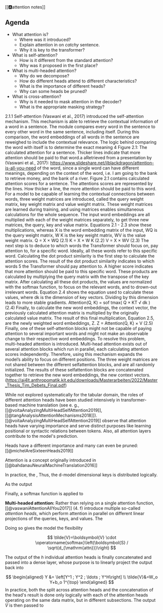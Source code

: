 [[🅰️attention notes]]

## Agenda
- What attention is?
	- Where was it introduced?
	- Explain attention in on *catchy* sentence.
	- Why it is key to the transformer?
- What is self-attention?
	- How is it different from the standard attention?
	- Why was it proposed in the first place?
- What is multi-headed attention?
	- Why do we decompose?
	- How do different heads attend to different characteristics?
	- What is the importance of different heads?
	- Why can some heads be pruned?
- What is cross-attention?
	- Why is it needed to mask attention in the decoder?
	- What is the appropriate masking strategy?



2.1.1 Self-attention (Vaswani et al., 2017) introduced the self-attention mechanism. This mechanism is able to retrieve the contextual information of a word in a sentence. The module compares every word in the sentence to every other word in the same sentence, including itself. During this comparison, the word embeddings of all words in the sentence are reweighed to include the contextual relevance. The logic behind comparing the word with itself is to determine the exact meaning 4 Figure 2.1: The calculated attention for a sentence. Thicker lines indicate that more attention should be paid to that word.a aRetrieved from a presentation by (Vaswani et al., 2017): https://www.slideshare.net/ilblackdragon/attention-is-all-you-need of the word, since a single word can have different meanings, depending on the context of the word, i.e. I am going to the bank to retrieve money, and the bank of a river. Figure 2.1 contains calculated attention scores for a sentence. The attentions scores are represented by the lines. How thicker a line, the more attention should be paid to this word. For a model to be capable of learning the contextual connections between words, three weight matrices are introduced, called the query weight matrix, key weight matrix and value weight matrix. These weight matrices are learned during training, and using matrices enables simultaneous calculations for the whole sequence. The input word embeddings are all multiplied with each of the weight matrices separately, to get three new matrices, the query, key and value matrix. Equations 2.1 - 2.3 show these multiplications, whereas X is the word embedding matrix of the input, WQ is the query weight matrix, W K is the key weight matrix, WV is the value weight matrix. Q = X × WQ (2.1) K = X × W K (2.2) V = X × WV (2.3) The next step is to deduce to which words the Transformer should focus on, pay attention to, for a specific word. Ideally, all these words refer to this specific word. Calculating the dot product similarity is the first step to calculate the attention scores. The result of the dot product similarity indicates to which words 5 the Transformer should pay attention to. A higher score indicates that more attention should be paid to this specific word. These products are calculated by multiplying the query matrix with the transpose of the key matrix. After calculating all these dot products, the values are normalized with the softmax function, to focus on the relevant words, and to drown-out irrelevant words. Equation 2.4 shows the equation used to calculate these values, where dk is the dimension of key vectors. Dividing by this dimension leads to more stable gradients. Attention(Q, K) = sof tmax( Q × KT √ dk ) (2.4) Finally, to calculate the new word embeddings, the context vector, the previously calculated attention matrix is multiplied by the originally calculated value matrix. The result of this final multiplication, Equation 2.5, are the newly weighted word embeddings, Z. Z = Attention(Q, K) × V (2.5) Finally, one of these self-attention blocks might not be capable of paying attention to several important words and might not make an observable change to their respective word embeddings. To resolve this problem, multi-headed attention is introduced. Multi-head attention exists out of several attention blocks which run in parallel, each calculating attention scores independently. Therefore, using this mechanism expands the model’s ability to focus on different positions. The three weight matrices are not shared between the different selfattention blocks, and are all randomly initialized. The results of these selfattention blocks are concatenated together to retrieve the new word embeddings, the new context vectors.
(https://ai4lt.anthropomatik.kit.edu/downloads/Masterarbeiten/2022/Master_Thesis_Tim_Debets_Final.pdf)



While not explored systematically for the tabular domain, the roles of different attention heads have been studied intensively in transformer-based machine translation (see e. g., [[@voitaAnalyzingMultiHeadSelfAttention2019]], [[@tangAnalysisAttentionMechanisms2018]]).  [[@voitaAnalyzingMultiHeadSelfAttention2019]] observe that attention heads have varying importance and serve distinct purposes like learning positional or syntactic relations between tokens. Also, all attention layers contribute to the model's prediction. 


Heads have a different importance and many can even be pruned: [[@michelAreSixteenHeads2019]]

Attention is a concept originally introduced in [[@bahdanauNeuralMachineTranslation2016]]


In practice,  the , Thus, the d-model dimensional keys is distributed logically. 


As the output 

Finally, a softmax function is applied to 

**Multi-headed attention:**
Rather than relying on a single attention function, [[@vaswaniAttentionAllYou2017]] (4. f) introduce multiple so-called *attention heads*, which perform attention in parallel on different linear projections of the queries, keys, and values. The 

Doing so gives the model the flexibility


$$
\tilde{V}=\boldsymbol{V} \cdot \operatorname{softmax}\left(\boldsymbol{S} / \sqrt{d_{\mathrm{attn}}}\right)
$$

The output of the $h$ individual attention heads is finally concatenated and passed into a dense layer, whose purpose is to linearly project the output back into

$$
\begin{aligned}
Y &= \left[Y^1 ; Y^2 ; \ldots ; Y^H\right] \\
\tilde{V}&=W_o Y+b_o 1^{\top}
\end{aligned}
$$
In practice, both the split across attention heads and the concatenation of the head's result is done only logically with each of the attention heads operating on the same data matrix, but in different subsections. The output $\tilde{V}$ is then passed to 
